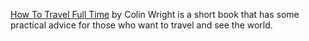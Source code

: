 [How To Travel Full Time](https://www.goodreads.com/book/show/13120059-how-to-travel-full-time?ac=1&from_search=true) by Colin Wright is a short book that has some practical advice for those who want to travel and see the world.
